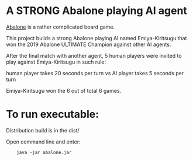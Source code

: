 # A STRONG Abalone playing AI agent

[Abalone](https://en.wikipedia.org/wiki/Abalone_(board_game) "Wiki Abalone") is a rather complicated board game.

This project builds a strong Abalone playing AI named Emiya-Kiritsugu that won the 2019 Abalone ULTIMATE Champion against other AI agents.

After the final match with another agent, 5 human players were invited to play against Emiya-Kiritsugu in such rule: 

human player takes 20 seconds per turn vs AI player takes 5 seconds per turn

Emiya-Kiritsugu won the 6 out of total 6 games. 


# To run executable: 
Distribution build is in the dist/

Open command line and enter:
		
		java -jar abalone.jar

